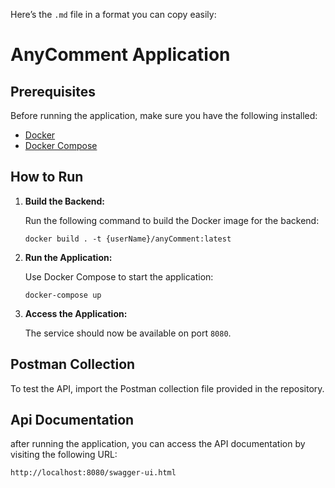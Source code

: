 Here’s the `.md` file in a format you can copy easily:

# AnyComment Application

## Prerequisites

Before running the application, make sure you have the following installed:

- [Docker](https://docs.docker.com/get-docker/)
- [Docker Compose](https://docs.docker.com/compose/install/)

## How to Run

1. **Build the Backend:**

   Run the following command to build the Docker image for the backend:

   ```
   docker build . -t {userName}/anyComment:latest
   ```

2. **Run the Application:**

   Use Docker Compose to start the application:

   ```
   docker-compose up
   ```

3. **Access the Application:**

   The service should now be available on port `8080`.

## Postman Collection

To test the API, import the Postman collection file provided in the repository.

## Api Documentation
after running the application, you can access the API documentation by visiting the following URL:
```
http://localhost:8080/swagger-ui.html
```